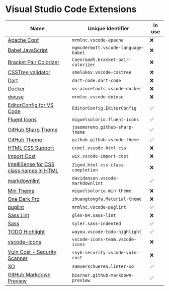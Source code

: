 # Visual Studio Code Extensions

| Name | Unique Identifier | In use |
|------|-------------------|--------|
| [Apache Conf](https://marketplace.visualstudio.com/items?itemName=mrmlnc.vscode-apache) | `mrmlnc.vscode-apache` | ❌ |
| [Babel JavaScript](https://marketplace.visualstudio.com/items?itemName=mgmcdermott.vscode-language-babel) | `mgmcdermott.vscode-language-babel` | ❌ |
| [Bracket Pair Colorizer](https://marketplace.visualstudio.com/items?itemName=CoenraadS.bracket-pair-colorizer) | `CoenraadS.bracket-pair-colorizer` | ❌ |
| [CSSTree validator](https://marketplace.visualstudio.com/items?itemName=smelukov.vscode-csstree) | `smelukov.vscode-csstree` | ❌ |
| [Dart](https://marketplace.visualstudio.com/items?itemName=Dart-Code.dart-code) | `dart-code.dart-code` | ❌ |
| [Docker](https://marketplace.visualstudio.com/items?itemName=ms-azuretools.vscode-docker) | `ms-azuretools.vscode-docker` | ❌ |
| [doiuse](https://marketplace.visualstudio.com/items?itemName=mrmlnc.vscode-doiuse) | `mrmlnc.vscode-doiuse` | ❌ |
| [EditorConfig for VS Code](https://marketplace.visualstudio.com/items?itemName=EditorConfig.EditorConfig) | `EditorConfig.EditorConfig` | ✅ |
| [Fluent Icons](https://marketplace.visualstudio.com/items?itemName=miguelsolorio.fluent-icons) | `miguelsolorio.fluent-icons` | ✅ |
| [GitHub Sharp Theme](https://marketplace.visualstudio.com/items?itemName=joaomoreno.github-sharp-theme) | `joaomoreno.github-sharp-theme` | ✅ |
| [GitHub Theme](https://marketplace.visualstudio.com/items?itemName=GitHub.github-vscode-theme) | `github.github-vscode-theme` | ✅ |
| [HTML CSS Support](https://marketplace.visualstudio.com/items?itemName=ecmel.vscode-html-css) | `ecmel.vscode-html-css` | ❌ |
| [Import Cost](https://marketplace.visualstudio.com/items?itemName=wix.vscode-import-cost) | `wix.vscode-import-cost` | ❌ |
| [IntelliSense for CSS class names in HTML](https://marketplace.visualstudio.com/items?itemName=Zignd.html-css-class-completion) | `Zignd.html-css-class-completion` | ❌ |
| [markdownlint](https://marketplace.visualstudio.com/items?itemName=DavidAnson.vscode-markdownlint) | `davidanson.vscode-markdownlint` | ✅ |
| [Min Theme](https://marketplace.visualstudio.com/items?itemName=miguelsolorio.min-theme) | `miguelsolorio.min-theme` | ❌ |
| [One Dark Pro](https://marketplace.visualstudio.com/items?itemName=zhuangtongfa.Material-theme) | `zhuangtongfa.Material-theme` | ❌ |
| [puglint](https://marketplace.visualstudio.com/items?itemName=mrmlnc.vscode-puglint) | `mrmlnc.vscode-puglint` | ✅ |
| [Sass Lint](https://marketplace.visualstudio.com/items?itemName=glen-84.sass-lint) | `glen-84.sass-lint` | ❌ |
| [Sass](https://marketplace.visualstudio.com/items?itemName=Syler.sass-indented) | `syler.sass-indented` | ✅ |
| [TODO Highlight](https://marketplace.visualstudio.com/items?itemName=wayou.vscode-todo-highlight) | `wayou.vscode-todo-highlight` | ✅ |
| [vscode-icons](https://marketplace.visualstudio.com/items?itemName=vscode-icons-team.vscode-icons) | `vscode-icons-team.vscode-icons` | ❌ |
| [Vuln Cost - Security Scanner](https://marketplace.visualstudio.com/items?itemName=snyk-security.vscode-vuln-cost) | `snyk-security.vscode-vuln-cost` | ❌ |
| [XO](https://marketplace.visualstudio.com/items?itemName=samverschueren.linter-xo) | `samverschueren.linter-xo` | ✅ |
| [GitHub Markdown Preview](https://marketplace.visualstudio.com/items?itemName=bierner.github-markdown-preview) | `bierner.github-markdown-preview` | ✅ |
